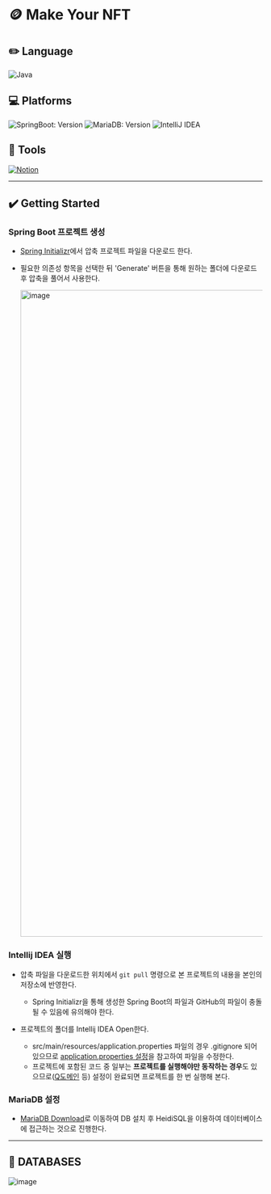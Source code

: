 # 🪙 Make Your NFT

## ✏️ Language
![Java](https://img.shields.io/badge/Java-007396.svg?logo=Java&logoColor=white)
<!-- ![HTML5](https://img.shields.io/badge/HTML5-E34F26.svg?logo=HTML5&logoColor=white)
![CSS3](https://img.shields.io/badge/CSS3-1572B6.svg?logo=CSS3&logoColor=white)
![JavaScript](https://img.shields.io/badge/JavaScript-F7DF1E.svg?logo=JavaScript&logoColor=white) -->

## 💻 Platforms
![SpringBoot: Version](https://img.shields.io/badge/SpringBoot-6DB33F.svg?logo=SpringBoot&logoColor=white)
![MariaDB: Version](https://img.shields.io/badge/MariaDB-003545.svg?logo=MariaDB&logoColor=white)
![IntelliJ IDEA](https://img.shields.io/badge/IntelliJIDEA-000000.svg?logo=intellij-idea&logoColor=white)

## 🔧 Tools
[![Notion](https://img.shields.io/badge/Notion-000000.svg?style=flat-square&logo=notion&logoColor=white)](https://www.notion.so/Backend-3e5c6c7e856e4014a6eedf50bce790a1)

***

## ✔️ Getting Started

### Spring Boot 프로젝트 생성
- [Spring Initializr](https://start.spring.io/)에서 압축 프로젝트 파일을 다운로드 한다.
- 필요한 의존성 항목을 선택한 뒤 'Generate' 버튼을 통해 원하는 폴더에 다운로드 후 압축을 풀어서 사용한다.

  <img width="1280" alt="image" src="https://user-images.githubusercontent.com/66625672/161768847-c383dccd-055d-447e-9e3f-06d4243a2497.png">

### Intellij IDEA 실행
- 압축 파일을 다운로드한 위치에서 `git pull` 명령으로 본 프로젝트의 내용을 본인의 저장소에 반영한다.
  - Spring Initializr을 통해 생성한 Spring Boot의 파일과 GitHub의 파일이 충돌될 수 있음에 유의해야 한다.

- 프로젝트의 폴더를 Intellij IDEA Open한다.
  - src/main/resources/application.properties 파일의 경우 .gitignore 되어 있으므로 [application.properties 설정](https://github.com/yeseong31/Study_SpringBoot_Project/wiki/application.properties-%ED%8C%8C%EC%9D%BC)을 참고하여 파일을 수정한다.
  - 프로젝트에 포함된 코드 중 일부는 **프로젝트를 실행해야만 동작하는 경우**도 있으므로([Q도메인](https://github.com/yeseong31/Study_SpringBoot_Project/wiki/%EB%8F%99%EC%A0%81-%EC%BF%BC%EB%A6%AC-%EC%B2%98%EB%A6%AC%EB%A5%BC-%EC%9C%84%ED%95%9C-Querydsl) 등) 설정이 완료되면 프로젝트를 한 번 실행해 본다.

### MariaDB 설정
- [MariaDB Download](https://mariadb.org/download/?t=mariadb&p=mariadb&r=10.6.7&os=windows&cpu=x86_64&pkg=msi&m=yongbok)로 이동하여 DB 설치 후 HeidiSQL을 이용하여 데이터베이스에 접근하는 것으로 진행한다.

---

## 💾 DATABASES
![image](https://user-images.githubusercontent.com/66625672/167395956-74d94c3e-a616-4cd9-b5f1-1390ee7816ea.png)
